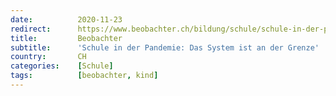 ```yaml
---
date:          2020-11-23
redirect:      https://www.beobachter.ch/bildung/schule/schule-in-der-pandemie-das-system-ist-an-der-grenze
title:         Beobachter
subtitle:      'Schule in der Pandemie: Das System ist an der Grenze'
country:       CH
categories:    [Schule]
tags:          [beobachter, kind]
---
```

